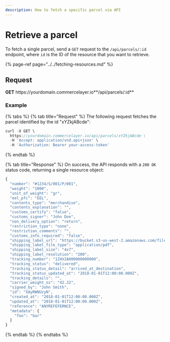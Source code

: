 ```yaml
---
description: How to fetch a specific parcel via API
---
```


# Retrieve a parcel

To fetch a single parcel, send a `GET` request to the `/api/parcels/:id` endpoint, where `id` is the ID of the resource that you want to retrieve.

{% page-ref page="../../fetching-resources.md" %}

## Request

**GET** https://<i></i>yourdomain.commercelayer.io**/api/parcels/:id**

### **Example**

{% tabs %}
{% tab title="Request" %}
The following request fetches the parcel identified by the id "xYZkjABcde":

```javascript
curl -X GET \
  https://yourdomain.commercelayer.io/api/parcels/xYZkjABcde \
  -H 'Accept: application/vnd.api+json' \
  -H 'Authorization: Bearer your-access-token'
```
{% endtab %}

{% tab title="Response" %}
On success, the API responds with a `200 OK` status code, returning a single resource object:

```javascript
{
  "number": "#1234/S/001/P/001",
  "weight": "1000",
  "unit_of_weight": "gr",
  "eel_pfc": "EEL",
  "contents_type": "merchandise",
  "contents_explanation": "",
  "customs_certify": "false",
  "customs_signer": "John Doe",
  "non_delivery_option": "return",
  "restriction_type": "none",
  "restriction_comments": "",
  "customs_info_required": "false",
  "shipping_label_url": "https://bucket.s3-us-west-2.amazonaws.com/files/postage_label/20180101/123.pdf",
  "shipping_label_file_type": "application/pdf",
  "shipping_label_size": "4x7",
  "shipping_label_resolution": "200",
  "tracking_number": "1Z4V2A000000000000",
  "tracking_status": "delivered",
  "tracking_status_detail": "arrived_at_destination",
  "tracking_status_updated_at": "2018-01-01T12:00:00.000Z",
  "tracking_details": "",
  "carrier_weight_oz": "42.32",
  "signed_by": "John Smith",
  "id": "XAyRWNUzyN",
  "created_at": "2018-01-01T12:00:00.000Z",
  "updated_at": "2018-01-01T12:00:00.000Z",
  "reference": "ANYREFEFERNCE",
  "metadata": {
    "foo": "bar"
  }
}
```
{% endtab %}
{% endtabs %}
